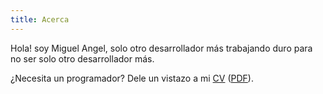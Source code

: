 ```yaml
---
title: Acerca
---
```


Hola! soy Miguel Angel, solo otro desarrollador más trabajando duro para no ser
solo otro desarrollador más.

¿Necesita un programador? Dele un vistazo a mi [CV](https://docs.google.com/document/d/1bpNTpgJaeQeQHOCwvgACP91DUgfQ1NUo-ZhFe8EMH3U/edit?usp=sharing) ([PDF](https://docs.google.com/document/export?format=pdf&id=1bpNTpgJaeQeQHOCwvgACP91DUgfQ1NUo-ZhFe8EMH3U)).
